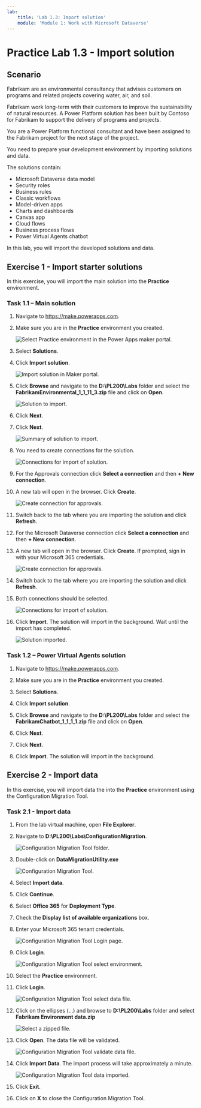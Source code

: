 ```yaml
---
lab:
    title: 'Lab 1.3: Import solution'
    module: 'Module 1: Work with Microsoft Dataverse'
---
```


# Practice Lab 1.3 - Import solution

## Scenario

Fabrikam are an environmental consultancy that advises customers on programs and related projects covering water, air, and soil.

Fabrikam work long-term with their customers to improve the sustainability of natural resources. A Power Platform solution has been built by Contoso for Fabrikam to support the delivery of programs and projects.

You are a Power Platform functional consultant and have been assigned to the Fabrikam project for the next stage of the project.

You need to prepare your development environment by importing solutions and data.

The solutions contain:

- Microsoft Dataverse data model
- Security roles
- Business rules
- Classic workflows
- Model-driven apps
- Charts and dashboards
- Canvas app
- Cloud flows
- Business process flows
- Power Virtual Agents chatbot

In this lab, you will import the developed solutions and data.

## Exercise 1 - Import starter solutions

In this exercise, you will import the main solution into the **Practice** environment.

### Task 1.1 – Main solution

1. Navigate to <https://make.powerapps.com>.

1. Make sure you are in the **Practice** environment you created.

    ![Select Practice environment in the Power Apps maker portal.](../media/select-environment.png)

1. Select **Solutions**.

1. Click **Import solution**.

    ![Import solution in Maker portal.](../media/import-solution.png)

1. Click **Browse** and navigate to the **D:\PL200\Labs** folder and select the **FabrikamEnvironmental_1_1_11_3.zip** file and click on **Open**.

    ![Solution to import.](../media/solution-to-import.png)

1. Click **Next**.

1. Click **Next**.

    ![Summary of solution to import.](../media/import-solution-summary.png)

1. You need to create connections for the solution.

    ![Connections for import of solution.](../media/connections-for-solution.png)

1. For the Approvals connection click **Select a connection** and then **+ New connection**.

1. A new tab will open in the browser. Click **Create**.

    ![Create connection for approvals.](../media/create-approvals-connection.png)

1. Switch back to the tab where you are importing the solution and click **Refresh**.

1. For the Microsoft Dataverse connection click **Select a connection** and then **+ New connection**.

1. A new tab will open in the browser. Click **Create**. If prompted, sign in with your Microsoft 365 credentials.

    ![Create connection for approvals.](../media/create-dataverse-connection.png)

1. Switch back to the tab where you are importing the solution and click **Refresh**.

1. Both connections should be selected.

    ![Connections for import of solution.](../media/connections-for-solution-added.png)

1. Click **Import**. The solution will import in the background. Wait until the import has completed.

    ![Solution imported.](../media/solution-imported.png)

### Task 1.2 – Power Virtual Agents solution

1. Navigate to <https://make.powerapps.com>.

1. Make sure you are in the **Practice** environment you created.

1. Select **Solutions**.

1. Click **Import solution**.

1. Click **Browse** and navigate to the **D:\PL200\Labs** folder and select the **FabrikamChatbot_1_1_1_1.zip** file and click on **Open**.

1. Click **Next**.

1. Click **Next**.

1. Click **Import**. The solution will import in the background.

## Exercise 2 - Import data

In this exercise, you will import data the into the **Practice** environment using the Configuration Migration Tool.

### Task 2.1 - Import data

1. From the lab virtual machine, open **File Explorer**.

1. Navigate to **D:\PL200\Labs\ConfigurationMigration**.

    ![Configuration Migration Tool folder.](../media/configuration-migration-folder.png)

1. Double-click on **DataMigrationUtility.exe**

    ![Configuration Migration Tool.](../media/configuration-migration-step1.png)

1. Select **Import data**.

1. Click **Continue**.

1. Select **Office 365** for **Deployment Type**.

1. Check the **Display list of available organizations** box.

1. Enter your Microsoft 365 tenant credentials.

    ![Configuration Migration Tool Login page.](../media/configuration-migration-step2.png)

1. Click **Login**.

    ![Configuration Migration Tool select environment.](../media/configuration-migration-step3.png)

1. Select the **Practice** environment.

1. Click **Login**.

    ![Configuration Migration Tool select data file.](../media/configuration-migration-step4.png)

1. Click on the ellipses (...) and browse to **D:\PL200\Labs** folder and select **Fabrikam Environment data.zip**

    ![Select a zipped file.](../media/configuration-migration-step5.png)

1. Click **Open**. The data file will be validated.

    ![Configuration Migration Tool validate data file.](../media/configuration-migration-step6.png)

1. Click **Import Data**. The import process will take approximately a minute.

    ![Configuration Migration Tool data imported.](../media/configuration-migration-step7.png)

1. Click **Exit**.

1. Click on **X** to close the Configuration Migration Tool.
